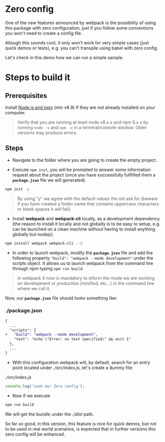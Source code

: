 # Zero config

One of the new features announced by webpack is the possibility of using this package with zero configuration,
just if you follow some conventions you won't need to create a config file.

Altough this sounds cool, it only won't work for very simple cases (just quick demos or tests), e.g. you can't
transpile using babel with zero config.

Let's check in this demo how we can run a simple sample.

# Steps to build it

## Prerequisites

Install [Node.js and npm](https://nodejs.org/en/) (min v8.9) if they are not already installed on your computer.

> Verify that you are running at least node v8.x.x and npm 5.x.x by running `node -v` and `npm -v` in a terminal/console window. Older versions may produce errors.

## Steps

- Navigate to the folder where you are going to create the empty project.

- Execute `npm init`, you will be prompted to answer some information request
about the project (once you have successfully fullfilled them a **`package.json`**
file we will generated).

```bash
npm init -y
```

> By using "y" we agree with the default values the init ask for (beware if you have
created a folder name that contains uppercase characters or blank spaces it will fail).

- Install **webpack** and **webpack-cli** locally, as a development dependency (the reason to install it locally and not globally is to be easy to setup, e.g. can be launched on a clean machine without having to install anything globally but nodejs).

```bash
npm install webpack webpack-cli --d
```

- In order to launch webpack, modify the **`package.json`** file and add the following property `"build": "webpack --mode development"` under the scripts object. It allows us to launch webpack from the command line through npm typing `npm run build`.

> In webpack 4 now is mandatory to inform the mode we are working on development or production (minified, etc...) in the command line where we call it.

Now, our **`package.json`** file should looks something like:

### ./package.json
```diff
{
  ...
  "scripts": {
+   "build": "webpack --mode development",
    "test": "echo \"Error: no test specified\" && exit 1"
  },
  ...
}
```

- With this configuration webpack will, by default, search for an entry point located under
_./src/index.js_, let's create a dummy file:

_./src/index.js_

```javascript
console.log('Look ma! Zero config');
```

- Now if we execute

```bash
npm run build
```

We will get the bundle under the _./dist_ path.

So far so good, in this version, this feature is nice for quick demos, but not to be used in real world
scenarios, is expected that in further versions this zero config will be enhanced.
